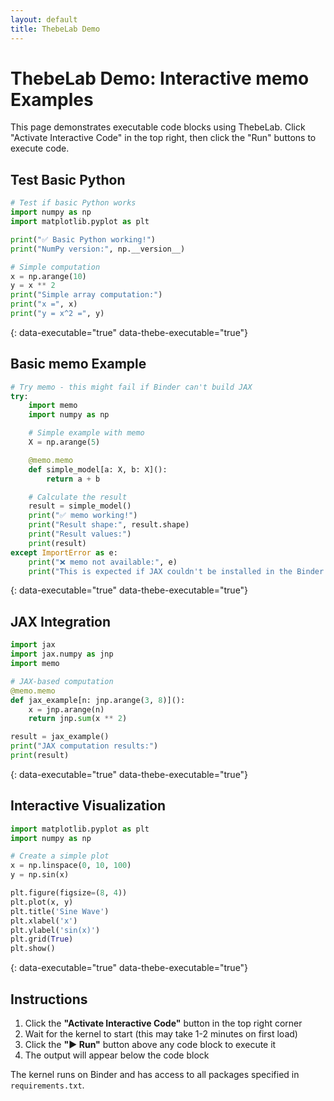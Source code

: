 ```yaml
---
layout: default
title: ThebeLab Demo
---
```


# ThebeLab Demo: Interactive memo Examples

This page demonstrates executable code blocks using ThebeLab. Click "Activate Interactive Code" in the top right, then click the "Run" buttons to execute code.

## Test Basic Python

```python
# Test if basic Python works
import numpy as np
import matplotlib.pyplot as plt

print("✅ Basic Python working!")
print("NumPy version:", np.__version__)

# Simple computation
x = np.arange(10)
y = x ** 2
print("Simple array computation:")
print("x =", x)
print("y = x^2 =", y)
```
{: data-executable="true" data-thebe-executable="true"}

## Basic memo Example

```python
# Try memo - this might fail if Binder can't build JAX
try:
    import memo
    import numpy as np

    # Simple example with memo
    X = np.arange(5)

    @memo.memo
    def simple_model[a: X, b: X]():
        return a + b

    # Calculate the result
    result = simple_model()
    print("✅ memo working!")
    print("Result shape:", result.shape)
    print("Result values:")
    print(result)
except ImportError as e:
    print("❌ memo not available:", e)
    print("This is expected if JAX couldn't be installed in the Binder environment")
```
{: data-executable="true" data-thebe-executable="true"}

## JAX Integration

```python
import jax
import jax.numpy as jnp
import memo

# JAX-based computation
@memo.memo  
def jax_example[n: jnp.arange(3, 8)]():
    x = jnp.arange(n)
    return jnp.sum(x ** 2)

result = jax_example()
print("JAX computation results:")
print(result)
```
{: data-executable="true" data-thebe-executable="true"}

## Interactive Visualization

```python
import matplotlib.pyplot as plt
import numpy as np

# Create a simple plot
x = np.linspace(0, 10, 100)
y = np.sin(x)

plt.figure(figsize=(8, 4))
plt.plot(x, y)
plt.title('Sine Wave')
plt.xlabel('x')
plt.ylabel('sin(x)')
plt.grid(True)
plt.show()
```
{: data-executable="true" data-thebe-executable="true"}

## Instructions

1. Click the **"Activate Interactive Code"** button in the top right corner
2. Wait for the kernel to start (this may take 1-2 minutes on first load)
3. Click the **"▶ Run"** button above any code block to execute it
4. The output will appear below the code block

The kernel runs on Binder and has access to all packages specified in `requirements.txt`. 